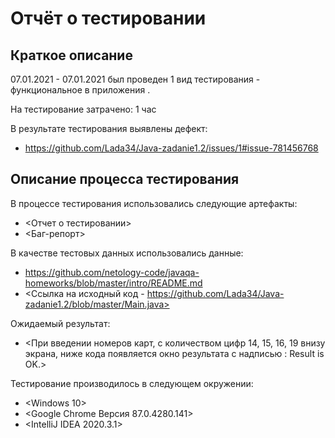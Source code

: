 # Отчёт о тестировании <Credit Card Number Validator>
  
## Краткое описание

07.01.2021 - 07.01.2021 был проведен 1 вид тестирования - функциональное в приложения <Credit Card Number Validator>.

На тестирование затрачено: 1 час

В результате тестирования выявлены дефект:

* <https://github.com/Lada34/Java-zadanie1.2/issues/1#issue-781456768>

## Описание процесса тестирования

В процессе тестирования использовались следующие артефакты:

* <Отчет о тестировании>
* <Баг-репорт>

В качестве тестовых данных использовались данные:
* <https://github.com/netology-code/javaqa-homeworks/blob/master/intro/README.md>
* <Ссылка на исходный код - https://github.com/Lada34/Java-zadanie1.2/blob/master/Main.java>

Ожидаемый результат:
* <При введении номеров карт, с количеством цифр 14, 15, 16, 19 внизу экрана, ниже кода появляется окно результата с надписью : Result is OK.>

Тестирование производилось в следующем окружении:

* <Windows 10>
* <Google Chrome Версия 87.0.4280.141>
* <IntelliJ IDEA 2020.3.1>
